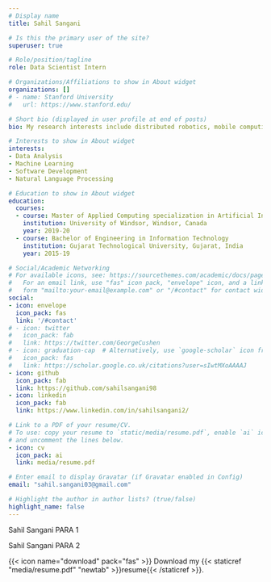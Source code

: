 ```yaml
---
# Display name
title: Sahil Sangani

# Is this the primary user of the site?
superuser: true

# Role/position/tagline
role: Data Scientist Intern

# Organizations/Affiliations to show in About widget
organizations: []
# - name: Stanford University
#   url: https://www.stanford.edu/

# Short bio (displayed in user profile at end of posts)
bio: My research interests include distributed robotics, mobile computing and programmable matter.

# Interests to show in About widget
interests:
- Data Analysis
- Machine Learning
- Software Development
- Natural Language Processing

# Education to show in About widget
education:
  courses:
  - course: Master of Applied Computing specialization in Artificial Intelligence
    institution: University of Windsor, Windsor, Canada
    year: 2019-20
  - course: Bachelor of Engineering in Information Technology
    institution: Gujarat Technological University, Gujarat, India
    year: 2015-19

# Social/Academic Networking
# For available icons, see: https://sourcethemes.com/academic/docs/page-builder/#icons
#   For an email link, use "fas" icon pack, "envelope" icon, and a link in the
#   form "mailto:your-email@example.com" or "/#contact" for contact widget.
social:
- icon: envelope
  icon_pack: fas
  link: '/#contact'
# - icon: twitter
#   icon_pack: fab
#   link: https://twitter.com/GeorgeCushen
# - icon: graduation-cap  # Alternatively, use `google-scholar` icon from `ai` icon pack
#   icon_pack: fas
#   link: https://scholar.google.co.uk/citations?user=sIwtMXoAAAAJ
- icon: github
  icon_pack: fab
  link: https://github.com/sahilsangani98
- icon: linkedin
  icon_pack: fab
  link: https://www.linkedin.com/in/sahilsangani2/

# Link to a PDF of your resume/CV.
# To use: copy your resume to `static/media/resume.pdf`, enable `ai` icons in `params.toml`, 
# and uncomment the lines below.
- icon: cv
  icon_pack: ai
  link: media/resume.pdf

# Enter email to display Gravatar (if Gravatar enabled in Config)
email: "sahil.sangani03@gmail.com"

# Highlight the author in author lists? (true/false)
highlight_name: false
---
```


Sahil Sangani PARA 1

Sahil Sangani PARA 2

{{< icon name="download" pack="fas" >}} Download my {{< staticref "media/resume.pdf" "newtab" >}}resume{{< /staticref >}}.
